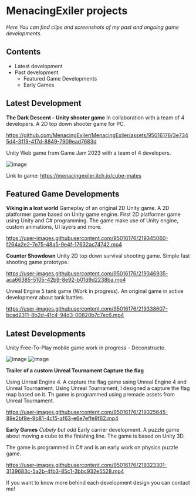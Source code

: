 # MenacingExiler projects

*Here You can find clips and screenshots of my past and ongoing game developments.*

## Contents
  * Latest development
  * Past development
    - Featured Game Developments
    - Early Games

## **Latest Development**

**The Dark Descent - Unity shooter game**
In collaboration with a team of 4 developers.
A 2D top down shooter game for PC.

https://github.com/MenacingExiler/MenacingExiler/assets/95016176/3e7345d4-3119-417d-8849-7909ead7683d

Unity Web game from Game Jam 2023 with a team of 4 developers.

![image](https://github.com/MenacingExiler/MenacingExiler/assets/95016176/aaacd928-517e-4e0a-91f2-5e624ce15732)

Link to game: https://menacingexiler.itch.io/cube-mates



## **Featured Game Developments**

**Viking in a lost world**
Gameplay of an original 2D Unity game. A 2D platformer game based on Unity game engine.
First 2D platformer game using Unity and C# programming. The game make use of Unity engine, custom animations, UI layers and more.

https://user-images.githubusercontent.com/95016176/219345060-f264a2e2-7e75-48a5-9e4f-17632ac74742.mp4



**Counter Showdown**
Unity 2D top down survival shooting game.
Simple fast shooting game prototype.

https://user-images.githubusercontent.com/95016176/219346935-aca66385-5105-42b9-8e92-b01d9d2238ba.mp4

Unreal Engine 5 tank game (Work in progress). An original game in active development about tank battles.

https://user-images.githubusercontent.com/95016176/219338607-bcad2311-8b2d-41c4-94d3-00820b7c7ec6.mp4



## **Latest Developments**

Unity Free-To-Play mobile game work in progress - Deconstructo.

![image](https://user-images.githubusercontent.com/95016176/219348330-13bdac95-f284-4c42-be2d-3fda63116785.png)
![image](https://user-images.githubusercontent.com/95016176/219348428-0b79213a-dc58-4a48-a7a4-ad3d3fd6e667.png)



**Trailer of a custom Unreal Tournament Capture the flag**

Using Unreal Engine 4. A capture the flag game using Unreal Engine 4 and Unreal Tournament.
Using Unreal Tournament, I designed a capture the flag map based on it. Th game is programmed using premade assets from Unreal Tournament.

https://user-images.githubusercontent.com/95016176/219325645-89e2bf9e-9b81-4c15-af63-e6e7effe9f62.mp4



**Early Games**
*Cubely but odd*
Early carrier development. A puzzle game about moving a cube to the finishing line. The game is based on Unity 3D.

The game is programmed in C# and is an early work on physics puzzle game.

https://user-images.githubusercontent.com/95016176/219323301-3139683c-5a2b-4fb3-85c1-3bbc932e5528.mp4



If you want to know more behind each development design you can contact me!
